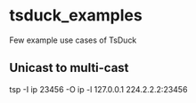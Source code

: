 # tsduck_examples
Few example use cases of TsDuck

## Unicast to multi-cast
tsp -I ip 23456 -O ip -l 127.0.0.1 224.2.2.2:23456
